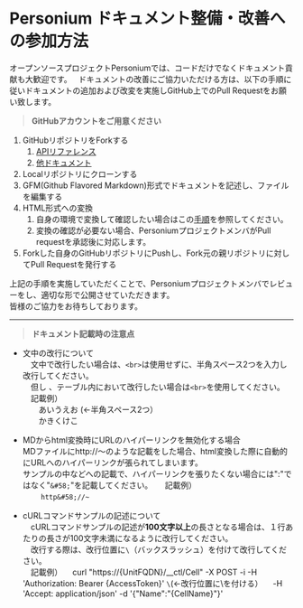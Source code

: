 # Personium ドキュメント整備・改善への参加方法  
オープンソースプロジェクトPersoniumでは、コードだけでなくドキュメント貢献も大歓迎です。  
ドキュメントの改善にご協力いただける方は、以下の手順に従いドキュメントの追加および改変を実施しGitHub上でのPull Requestをお願い致します。  

> __GitHubアカウントをご用意ください__

1. GitHubリポジトリをForkする
    1. [APIリファレンス](https://github.com/personium/api-references)
    1. [他ドキュメント](https://github.com/personium/docs)
1. Localリポジトリにクローンする
1. GFM(Github Flavored Markdown)形式でドキュメントを記述し、ファイルを編集する
1. HTML形式への変換  
    1. 自身の環境で変換して確認したい場合はこの[手順](https://gist.github.com/dixonsiu/28c473f93722e586e6d53b035923967c)を参照してください。  
    1. 変換の確認が必要ない場合、PersoniumプロジェクトメンバがPull requestを承認後に対応します。  
1. Forkした自身のGitHubリポジトリにPushし、Fork元の親リポジトリに対してPull Requestを発行する

上記の手順を実施していただくことで、Personiumプロジェクトメンバでレビューをし、適切な形で公開させていただきます。  
皆様のご協力をお待ちしております。  


***

> __ドキュメント記載時の注意点__

 * 文中の改行について  
　文中で改行したい場合は、`<br>`は使用せずに、半角スペース2つを入力し改行してください。  
　但し 、テーブル内において改行したい場合は`<br>`を使用してください。  
　記載例）  
　　あいうえお  (←半角スペース2つ）  
　　かきくけこ

 *  MDからhtml変換時にURLのハイパーリンクを無効化する場合  
    MDファイルにhttp&#58;//～のような記載をした場合、html変換した際に自動的にURLへのハイパーリンクが張られてしまいます。  
    サンプルの中などへの記載で、ハイパーリンクを張りたくない場合には":"ではなく"`&#58;`"を記載してください。
　 記載例）  
　　 `http&#58;//~`

 * cURLコマンドサンプルの記述について  
　cURLコマンドサンプルの記述が**100文字以上**の長さとなる場合は、１行あたりの長さが100文字未満になるように改行してください。  
　改行する際は、改行位置に`\`（バックスラッシュ）を付けて改行してください。  
　記載例）
　curl "https&#58;//{UnitFQDN}/__ctl/Cell" -X POST -i -H 'Authorization: Bearer {AccessToken}' `\`(←改行位置に\を付ける）
　-H 'Accept: application/json' -d '{"Name":"{CellName}"}'

